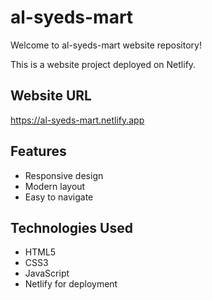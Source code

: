 
# al-syeds-mart

Welcome to al-syeds-mart website repository!

This is a website project deployed on Netlify.

## Website URL
https://al-syeds-mart.netlify.app

## Features
- Responsive design
- Modern layout
- Easy to navigate

## Technologies Used
- HTML5
- CSS3
- JavaScript
- Netlify for deployment
                